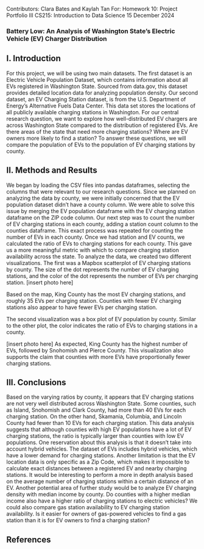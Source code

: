 Contributors: Clara Bates and Kaylah Tan 
For: Homework 10: Project Portfolio III
CS215: Introduction to Data Science
15 December 2024

### Battery Low: An Analysis of Washington State’s Electric Vehicle (EV) Charger Distribution


## I. Introduction 
For this project, we will be using two main datasets. The first dataset is an Electric Vehicle Population Dataset, which contains information about all EVs registered in Washington State. Sourced from data.gov, this dataset provides detailed location data for analyzing population density. Our second dataset, an EV Charging Station dataset, is from the U.S. Department of Energy’s Alternative Fuels Data Center. This data set stores the locations of all publicly available charging stations in Washington. 
	For our central research question, we want to explore how well-distributed EV chargers are across Washington State compared to the distribution of registered EVs. Are there areas of the state that need more charging stations? Where are EV owners more likely to find a station? To answer these questions, we will compare the population of EVs to the population of EV charging stations by county. 

## II. Methods and Results
We began by loading the CSV files into pandas dataframes, selecting the columns that were relevant to our research questions. Since we planned on analyzing the data by county, we were initially concerned that the EV population dataset didn’t have a county column. We were able to solve this issue by merging the EV population dataframe with the EV charging station dataframe on the ZIP code column. Our next step was to count the number of EV charging stations in each county, adding a station count column to the counties dataframe. This exact process was repeated for counting the number of EVs in each county. Once we had station and EV counts, we calculated the ratio of EVs to charging stations for each county. This gave us a more meaningful metric with which to compare charging station availability across the state. 
	To analyze the data, we created two different visualizations. The first was a Mapbox scatterplot of EV charging stations by county. The size of the dot represents the number of EV charging stations, and the color of the dot represents the number of EVs per charging station.
[insert photo here]


Based on the map, King County has the most EV charging stations, and roughly 35 EVs per charging station. Counties with fewer EV charging stations also appear to have fewer EVs per charging station.



The second visualization was a box plot of EV population by county. Similar to the other plot, the color indicates the ratio of EVs to charging stations in a county. 

[insert photo here]
As expected, King County has the highest number of EVs, followed by Snohomish and Pierce County. This visualization also supports the claim that counties with more EVs have proportionally fewer charging stations.

## III. Conclusions
Based on the varying ratios by county, it appears that EV charging stations are not very well distributed across Washington State. Some counties, such as Island, Snohomish and Clark County, had more than 40 EVs for each charging station. On the other hand, Skamania,  Columbia, and Lincoln County had fewer than 10 EVs for each charging station. This data analysis suggests that although counties with high EV populations have a lot of EV charging stations, the ratio is typically larger than counties with low EV populations.
	One reservation about this analysis is that it doesn’t take into account hybrid vehicles. The dataset of EVs includes hybrid vehicles, which have a lower demand for charging stations. Another limitation is that the EV location data is only specific as a Zip Code, which makes it impossible to calculate exact distances between a registered EV and nearby charging stations. It would be interesting to perform a more in depth analysis based on the average number of charging stations within a certain distance of an EV.
Another potential area of further study would be to analyze EV charging density with median income by county. Do counties with a higher median income also have a higher ratio of charging stations to electric vehicles? We could also compare gas station availability to EV charging station availability. Is it easier for owners of gas-powered vehicles to find a gas station than it is for EV owners to find a charging station?

## References
